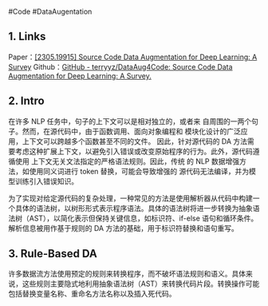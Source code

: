 #Code #DataAugentation
## 1. Links
Paper：[[2305.19915] Source Code Data Augmentation for Deep Learning: A Survey](https://arxiv.org/abs/2305.19915)
Github：[GitHub - terryyz/DataAug4Code: Source Code Data Augmentation for Deep Learning: A Survey.](https://github.com/terryyz/DataAug4Code)

## 2. Intro
在许多 NLP 任务中，句子的上下文可以是相对独立的，或者来 自周围的一两个句子。然而，在源代码中，由于函数调用、面向对象编程和 模块化设计的广泛应用，上下文可以跨越多个函数甚至不同的文件。 因此，针对源代码的 DA 方法需要考虑这种扩展上下文，以避免引入错误或改变原始程序的行为。此外，源代码遵循使用 上下文无关文法指定的严格语法规则。因此，传统 的 NLP 数据增强方法，如使用同义词进行 token 替换，可能会导致增强的 源代码无法编译，并为模型训练引入错误知识。

为了实现对给定源代码的复杂处理，一种常见的方法是使用解析器从代码中构建一个具体的语法树，以树形形式表示程序语法。具体的语法树将进一步转换为抽象语法树（AST），以简化表示但保持关键信息，如标识符、if-else 语句和循环条件。
解析信息被用作基于规则的 DA 方法的基础，用于标识符替换和语句重写。

## 3. Rule-Based DA
许多数据流方法使用预定的规则来转换程序，而不破坏语法规则和语义。具体来说，这些规则主要隐式地利用抽象语法树（AST）来转换代码片段。转换操作可能包括替换变量名称、重命名方法名称以及插入死代码。